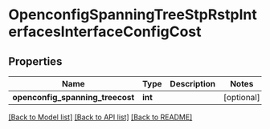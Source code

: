 # OpenconfigSpanningTreeStpRstpInterfacesInterfaceConfigCost

## Properties
Name | Type | Description | Notes
------------ | ------------- | ------------- | -------------
**openconfig_spanning_treecost** | **int** |  | [optional] 

[[Back to Model list]](../README.md#documentation-for-models) [[Back to API list]](../README.md#documentation-for-api-endpoints) [[Back to README]](../README.md)


